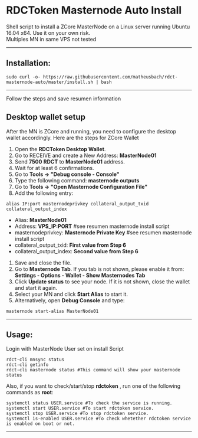 # RDCToken Masternode Auto Install
Shell script to install a ZCore MasterNode on a Linux server running Ubuntu 16.04 x64. Use it on your own risk.<br>
Multiples MN in same VPS not tested<br>

***
## Installation:
```
sudo curl -o- https://raw.githubusercontent.com/matheusbach/rdct-masternode-auto/master/install.sh | bash
```
***

Follow the steps and save resumen information

## Desktop wallet setup

After the MN is ZCore and running, you need to configure the desktop wallet accordingly. Here are the steps for ZCore Wallet
1. Open the **RDCToken Desktop Wallet**.
1. Go to RECEIVE and create a New Address: **MasterNode01**
1. Send **7500** **RDCT** to **MasterNode01** address.
1. Wait for at least 6 confirmations.
1. Go to **Tools -> "Debug console - Console"**
1. Type the following command: **masternode outputs**
1. Go to  **Tools -> "Open Masternode Configuration File"**
1. Add the following entry:
```
alias IP:port masternodeprivkey collateral_output_txid collateral_output_index
```
* Alias: **MasterNode01** 
* Address: **VPS_IP:PORT** #see resumen masternode install script
* masternodeprivkey: **Masternode Private Key** #see resumen masternode install script
* collateral_output_txid: **First value from Step 6**
* collateral_output_index:  **Second value from Step 6**
1. Save and close the file.
1. Go to **Masternode Tab**. If you tab is not shown, please enable it from: **Settings - Options - Wallet - Show Masternodes Tab**
1. Click **Update status** to see your node. If it is not shown, close the wallet and start it again. 
1. Select your MN and click **Start Alias** to start it.
1. Alternatively, open **Debug Console** and type:
```
masternode start-alias MasterNode01
```
***

## Usage:
Login with MasterNode User set on install Script
```
rdct-cli mnsync status
rdct-cli getinfo
rdct-cli masternode status #This command will show your masternode status
```

Also, if you want to check/start/stop **rdctoken** , run one of the following commands as **root**:

```
systemctl status USER.service #To check the service is running.
systemctl start USER.service #To start rdctoken service.
systemctl stop USER.service #To stop rdctoken service.
systemctl is-enabled USER.service #To check whetether rdctoken service is enabled on boot or not.
```
***
